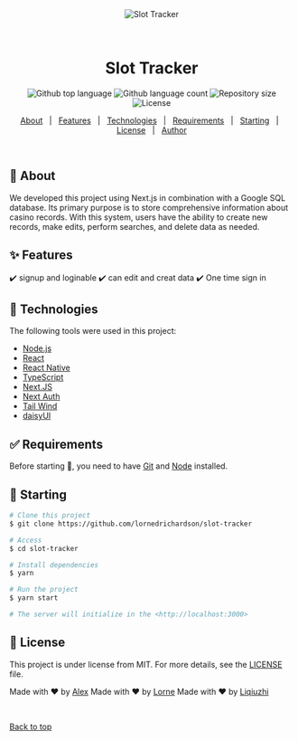 <div align="center" id="top"> 
  <img src="./.github/app.gif" alt="Slot Tracker" />

  &#xa0;

  <!-- <a href="https://slottracker.netlify.app">Demo</a> -->
</div>

<h1 align="center">Slot Tracker</h1>

<p align="center">
  <img alt="Github top language" src="https://img.shields.io/github/languages/top/lornedrichardson/slot-tracker?color=56BEB8">

  <img alt="Github language count" src="https://img.shields.io/github/languages/count/lornedrichardson/slot-tracker?color=56BEB8">

  <img alt="Repository size" src="https://img.shields.io/github/repo-size/lornedrichardson/slot-tracker?color=56BEB8">

  <img alt="License" src="https://img.shields.io/github/license/lornedrichardson/slot-tracker?color=56BEB8">

  <!-- <img alt="Github issues" src="https://img.shields.io/github/issues/{{YOUR_GITHUB_USERNAME}}/slot-tracker?color=56BEB8" /> -->

  <!-- <img alt="Github forks" src="https://img.shields.io/github/forks/{{YOUR_GITHUB_USERNAME}}/slot-tracker?color=56BEB8" /> -->

  <!-- <img alt="Github stars" src="https://img.shields.io/github/stars/{{YOUR_GITHUB_USERNAME}}/slot-tracker?color=56BEB8" /> -->
</p>

<!-- Status -->

<!-- <h4 align="center"> 
	🚧  Slot Tracker 🚀 Under construction...  🚧
</h4> 

<hr> -->

<p align="center">
  <a href="#dart-about">About</a> &#xa0; | &#xa0; 
  <a href="#sparkles-features">Features</a> &#xa0; | &#xa0;
  <a href="#rocket-technologies">Technologies</a> &#xa0; | &#xa0;
  <a href="#white_check_mark-requirements">Requirements</a> &#xa0; | &#xa0;
  <a href="#checkered_flag-starting">Starting</a> &#xa0; | &#xa0;
  <a href="#memo-license">License</a> &#xa0; | &#xa0;
  <a href="https://github.com/{{YOUR_GITHUB_USERNAME}}" target="_blank">Author</a>
</p>

<br>

## :dart: About ##

We developed this project using Next.js in combination with a Google SQL database. Its primary purpose is to store comprehensive information about casino records. With this system, users have the ability to create new records, make edits, perform searches, and delete data as needed.

## :sparkles: Features ##

:heavy_check_mark: signup and loginable
:heavy_check_mark: can edit and creat data
:heavy_check_mark: One time sign in

## :rocket: Technologies ##

The following tools were used in this project:

- [Node.js](https://nodejs.org/en/)
- [React](https://pt-br.reactjs.org/)
- [React Native](https://reactnative.dev/)
- [TypeScript](https://www.typescriptlang.org/)
- [Next.JS](https://nextjs.org/)
- [Next Auth](https://next-auth.js.org/)
- [Tail Wind](https://tailwindcss.com/)
- [daisyUI](https://daisyui.com/docs/install/)

## :white_check_mark: Requirements ##

Before starting :checkered_flag:, you need to have [Git](https://git-scm.com) and [Node](https://nodejs.org/en/) installed.

## :checkered_flag: Starting ##

```bash
# Clone this project
$ git clone https://github.com/lornedrichardson/slot-tracker

# Access
$ cd slot-tracker

# Install dependencies
$ yarn

# Run the project
$ yarn start

# The server will initialize in the <http://localhost:3000>
```

## :memo: License ##

This project is under license from MIT. For more details, see the [LICENSE](LICENSE.md) file.


Made with :heart: by <a href="https://github.com/ALynch95" target="_blank">Alex</a>
Made with :heart: by <a href="https://github.com/lornedrichardson" target="_blank">Lorne</a>
Made with :heart: by <a href="https://github.com/leecodexxe" target="_blank">Liqiuzhi</a>

&#xa0;

<a href="#top">Back to top</a>
